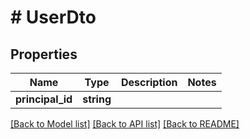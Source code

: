 # # UserDto

## Properties

| Name             | Type       | Description | Notes |
| ---------------- | ---------- | ----------- | ----- |
| **principal_id** | **string** |             |

[[Back to Model list]](../../README.md#models) [[Back to API list]](../../README.md#endpoints) [[Back to README]](../../README.md)
